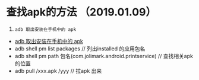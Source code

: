 # 查找apk的方法 （2019.01.09）

1. `adb 取出安装在手机中的 apk`
* [adb 取出安装在手机中的 apk](https://blog.csdn.net/think_ycx/article/details/84064019)
* adb shell pm list packages    // 列出installed 的应用包名
* adb shell pm path  包名(com.jolimark.android.printservice)  // 查找相关apk的位置
* adb pull /xxx.apk   /yyy  // 拉apk 出来